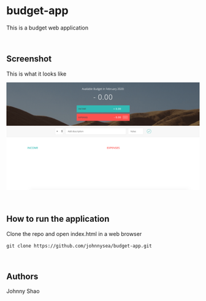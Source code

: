 # budget-app
This is a budget web application

<br/>

## Screenshot
This is what it looks like

![picture](pic/UI.png)

<br/>

## How to run the application


Clone the repo and open index.html in a web browser
```
git clone https://github.com/johnnysea/budget-app.git
```


<br/>

## Authors

Johnny Shao
